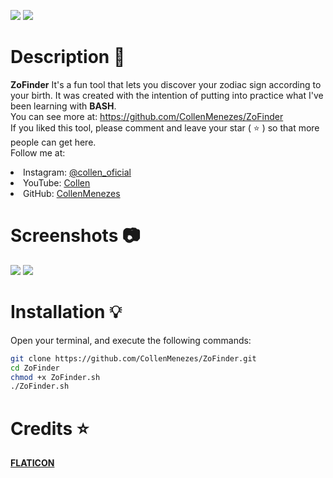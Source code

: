 ![](https://files.catbox.moe/xa7cp3.gif)
![](https://files.catbox.moe/xe2kzc.svg)

# Description 📑
**ZoFinder** It's a fun tool that lets you discover your zodiac sign according to your birth. It was created with the intention of putting into practice what I've been learning with **BASH**.<br>
You can see more at: <a href="url"> https://github.com/CollenMenezes/ZoFinder </a> <br>
If you liked this tool, please comment and leave your star ( ⭐ ) so that more people can get here. <br>
Follow me at:

<lu>
    <li>
        Instagram: <a href="https://www.instagram.com/collen_oficial/"> @collen_oficial </a>
    </li>
    <li>
        YouTube: <a href="https://www.youtube.com/channel/UC31mDnoFYpGmTtmilt6DH_Q"> Collen </a>
    </li>
    <li>
        GitHub: <a href="https://github.com/CollenMenezes"> CollenMenezes </a>
    </li>
</lu>

# Screenshots 📷

![](https://files.catbox.moe/648a0x.png)
![](https://files.catbox.moe/vrpmma.png)

# Installation 💡

Open your terminal, and execute the following commands: <br>

```bash
git clone https://github.com/CollenMenezes/ZoFinder.git
cd ZoFinder
chmod +x ZoFinder.sh
./ZoFinder.sh
```

# Credits ⭐

<a href="https://www.flaticon.com/premium-icon/zodiac_3268700"> **FLATICON** </a>
